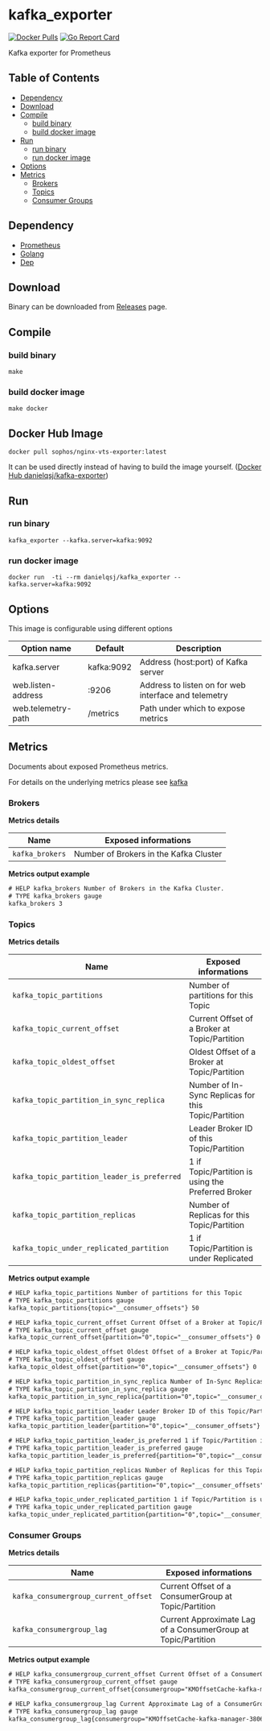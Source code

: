# kafka_exporter

[![Docker Pulls](https://img.shields.io/docker/pulls/danielqsj/kafka_exporter.svg)](https://hub.docker.com/r/danielqsj/kafka_exporter)
[![Go Report Card](https://goreportcard.com/badge/github.com/danielqsj/kafka_exporter)](https://goreportcard.com/report/github.com/danielqsj/kafka_exporter)

Kafka exporter for Prometheus

## Table of Contents
* [Dependency](#dependency)
* [Download](#download)
* [Compile](#compile)
  * [build binary](#build-binary)
  * [build docker image](#build-docker-image)
* [Run](#run)
  * [run binary](#run-binary)
  * [run docker image](#run-docker-image)
* [Options](#options)
* [Metrics](#metrics)
  * [Brokers](#brokers)
  * [Topics](#topics)
  * [Consumer Groups](#consumer-groups)

## Dependency

* [Prometheus](https://prometheus.io/)
* [Golang](https://golang.org/)
* [Dep](https://github.com/golang/dep/)

## Download

Binary can be downloaded from [Releases](https://github.com/danielqsj/kafka_exporter/releases) page.

## Compile

### build binary

``` shell
make
```

### build docker image
``` shell
make docker
```

## Docker Hub Image
``` shell
docker pull sophos/nginx-vts-exporter:latest
```
It can be used directly instead of having to build the image yourself.
([Docker Hub danielqsj/kafka-exporter](https://hub.docker.com/r/danielqsj/kafka-exporter/))

## Run

### run binary
``` shell
kafka_exporter --kafka.server=kafka:9092
```

### run docker image
```
docker run  -ti --rm danielqsj/kafka_exporter --kafka.server=kafka:9092
```

## Options

This image is configurable using different options

Option name | Default     | Description
------------- | ----------- | --------------
kafka.server |  kafka:9092 | Address (host:port) of Kafka server
web.listen-address | :9206  | Address to listen on for web interface and telemetry
web.telemetry-path | /metrics | Path under which to expose metrics

## Metrics

Documents about exposed Prometheus metrics.

For details on the underlying metrics please see [kafka](https://kafka.apache.org/documentation/)

### Brokers

**Metrics details**

Name                            | Exposed informations     
------------------------------- | ------------------------
`kafka_brokers`| Number of Brokers in the Kafka Cluster

**Metrics output example**

``` txt
# HELP kafka_brokers Number of Brokers in the Kafka Cluster.
# TYPE kafka_brokers gauge
kafka_brokers 3
```

### Topics

**Metrics details**

Name                            | Exposed informations     
------------------------------- | ------------------------
`kafka_topic_partitions`    | Number of partitions for this Topic
`kafka_topic_current_offset`       | Current Offset of a Broker at Topic/Partition
`kafka_topic_oldest_offset`       | Oldest Offset of a Broker at Topic/Partition
`kafka_topic_partition_in_sync_replica`       | Number of In-Sync Replicas for this Topic/Partition
`kafka_topic_partition_leader`       | Leader Broker ID of this Topic/Partition
`kafka_topic_partition_leader_is_preferred`       | 1 if Topic/Partition is using the Preferred Broker
`kafka_topic_partition_replicas`       | Number of Replicas for this Topic/Partition
`kafka_topic_under_replicated_partition`       | 1 if Topic/Partition is under Replicated

**Metrics output example**

``` txt
# HELP kafka_topic_partitions Number of partitions for this Topic
# TYPE kafka_topic_partitions gauge
kafka_topic_partitions{topic="__consumer_offsets"} 50

# HELP kafka_topic_current_offset Current Offset of a Broker at Topic/Partition
# TYPE kafka_topic_current_offset gauge
kafka_topic_current_offset{partition="0",topic="__consumer_offsets"} 0

# HELP kafka_topic_oldest_offset Oldest Offset of a Broker at Topic/Partition
# TYPE kafka_topic_oldest_offset gauge
kafka_topic_oldest_offset{partition="0",topic="__consumer_offsets"} 0

# HELP kafka_topic_partition_in_sync_replica Number of In-Sync Replicas for this Topic/Partition
# TYPE kafka_topic_partition_in_sync_replica gauge
kafka_topic_partition_in_sync_replica{partition="0",topic="__consumer_offsets"} 3

# HELP kafka_topic_partition_leader Leader Broker ID of this Topic/Partition
# TYPE kafka_topic_partition_leader gauge
kafka_topic_partition_leader{partition="0",topic="__consumer_offsets"} 0

# HELP kafka_topic_partition_leader_is_preferred 1 if Topic/Partition is using the Preferred Broker
# TYPE kafka_topic_partition_leader_is_preferred gauge
kafka_topic_partition_leader_is_preferred{partition="0",topic="__consumer_offsets"} 1

# HELP kafka_topic_partition_replicas Number of Replicas for this Topic/Partition
# TYPE kafka_topic_partition_replicas gauge
kafka_topic_partition_replicas{partition="0",topic="__consumer_offsets"} 3

# HELP kafka_topic_under_replicated_partition 1 if Topic/Partition is under Replicated
# TYPE kafka_topic_under_replicated_partition gauge
kafka_topic_under_replicated_partition{partition="0",topic="__consumer_offsets"} 0
```

### Consumer Groups

**Metrics details**

Name                            | Exposed informations
------------------------------- | ------------------------
`kafka_consumergroup_current_offset` | Current Offset of a ConsumerGroup at Topic/Partition
`kafka_consumergroup_lag`    | Current Approximate Lag of a ConsumerGroup at Topic/Partition

**Metrics output example**

``` txt
# HELP kafka_consumergroup_current_offset Current Offset of a ConsumerGroup at Topic/Partition
# TYPE kafka_consumergroup_current_offset gauge
kafka_consumergroup_current_offset{consumergroup="KMOffsetCache-kafka-manager-3806276532-ml44w",partition="0",topic="__consumer_offsets"} -1

# HELP kafka_consumergroup_lag Current Approximate Lag of a ConsumerGroup at Topic/Partition
# TYPE kafka_consumergroup_lag gauge
kafka_consumergroup_lag{consumergroup="KMOffsetCache-kafka-manager-3806276532-ml44w",partition="0",topic="__consumer_offsets"} 1
```
